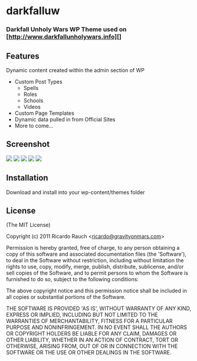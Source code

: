 # darkfalluw

### Darkfall Unholy Wars WP Theme used on [http://www.darkfallunholywars.info][]
  [http://www.darkfallunholywars.info]: http://www.darkfallunholywars.info

## Features

Dynamic content created within the admin section of WP

* Custom Post Types
  * Spells
  * Roles
  * Schools
  * Videos
* Custom Page Templates
* Dynamic data pulled in from Official Sites
* More to come...

## Screenshot

![][1]
![][2]
![][3]
![][4]
![][5]

  [1]: https://raw.github.com/nmynarcik/darkfalluw/master/screenshot.png
  [2]: https://raw.github.com/nmynarcik/darkfalluw/master/screenshot2.png
  [3]: https://raw.github.com/nmynarcik/darkfalluw/master/screenshot3.png
  [4]: https://raw.github.com/nmynarcik/darkfalluw/master/screenshot4.png
  [5]: https://raw.github.com/nmynarcik/darkfalluw/master/screenshot5.png

## Installation

Download and install into your wp-content/themes folder

## License

(The MIT License)

Copyright (c) 2011 Ricardo Rauch &lt;ricardo@gravityonmars.com&gt;

Permission is hereby granted, free of charge, to any person obtaining
a copy of this software and associated documentation files (the
'Software'), to deal in the Software without restriction, including
without limitation the rights to use, copy, modify, merge, publish,
distribute, sublicense, and/or sell copies of the Software, and to
permit persons to whom the Software is furnished to do so, subject to
the following conditions:

The above copyright notice and this permission notice shall be
included in all copies or substantial portions of the Software.

THE SOFTWARE IS PROVIDED 'AS IS', WITHOUT WARRANTY OF ANY KIND,
EXPRESS OR IMPLIED, INCLUDING BUT NOT LIMITED TO THE WARRANTIES OF
MERCHANTABILITY, FITNESS FOR A PARTICULAR PURPOSE AND NONINFRINGEMENT.
IN NO EVENT SHALL THE AUTHORS OR COPYRIGHT HOLDERS BE LIABLE FOR ANY
CLAIM, DAMAGES OR OTHER LIABILITY, WHETHER IN AN ACTION OF CONTRACT,
TORT OR OTHERWISE, ARISING FROM, OUT OF OR IN CONNECTION WITH THE
SOFTWARE OR THE USE OR OTHER DEALINGS IN THE SOFTWARE.
